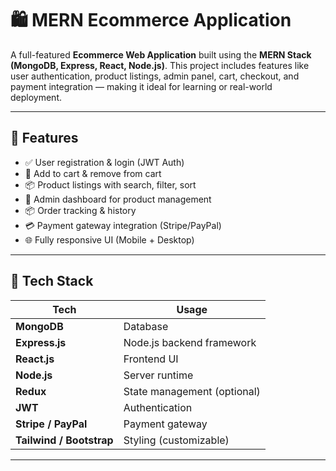 # 🛍️ MERN Ecommerce Application

A full-featured **Ecommerce Web Application** built using the **MERN Stack (MongoDB, Express, React, Node.js)**. This project includes features like user authentication, product listings, admin panel, cart, checkout, and payment integration — making it ideal for learning or real-world deployment.

---

## 🚀 Features

- ✅ User registration & login (JWT Auth)
- 🛒 Add to cart & remove from cart
- 📦 Product listings with search, filter, sort
- 🔐 Admin dashboard for product management
- 📦 Order tracking & history
- 💳 Payment gateway integration (Stripe/PayPal)
- 🌐 Fully responsive UI (Mobile + Desktop)

---

## 🧰 Tech Stack

| Tech           | Usage                          |
|----------------|---------------------------------|
| **MongoDB**    | Database                        |
| **Express.js** | Node.js backend framework       |
| **React.js**   | Frontend UI                     |
| **Node.js**    | Server runtime                  |
| **Redux**      | State management (optional)     |
| **JWT**        | Authentication                  |
| **Stripe / PayPal** | Payment gateway            |
| **Tailwind / Bootstrap** | Styling (customizable) |

---



